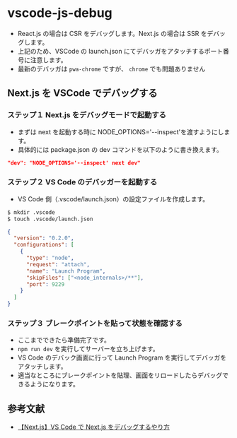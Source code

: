 # vscode-js-debug

- React.js の場合は CSR をデバッグします。Next.js の場合は SSR をデバッグします。
- 上記のため、VSCode の launch.json にてデバッガをアタッチするポート番号に注意します。
- 最新のデバッガは `pwa-chrome` ですが、 `chrome` でも問題ありません

## Next.js を VSCode でデバッグする

### ステップ１ Next.js をデバッグモードで起動する

- まずは next を起動する時に NODE_OPTIONS='--inspect'を渡すようにします。
- 具体的には package.json の dev コマンドを以下のように書き換えます。

```json:package.json
"dev": "NODE_OPTIONS='--inspect' next dev"
```

### ステップ２ VS Code のデバッガーを起動する

- VS Code 側（.vscode/launch.json）の設定ファイルを作成します。

```sh
$ mkdir .vscode
$ touch .vscode/launch.json
```

```json:.vscode/launch.json
{
  "version": "0.2.0",
  "configurations": [
    {
      "type": "node",
      "request": "attach",
      "name": "Launch Program",
      "skipFiles": ["<node_internals>/**"],
      "port": 9229
    }
  ]
}
```

### ステップ３ ブレークポイントを貼って状態を確認する

- ここまでできたら準備完了です。
- `npm run dev` を実行してサーバーを立ち上げます。
- VS Code のデバック画面に行って Launch Program を実行してデバッガをアタッチします。
- 適当なところにブレークポイントを貼理、画面をリロードしたらデバッグできるようになります。

## 参考文献

- [【Next.js】VS Code で Next.js をデバッグするやり方](https://techblog.lclco.com/entry/2020/12/23/000000)
